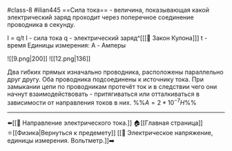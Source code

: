 #class-8 #ilian445
==Сила тока== - величина, показывающая какой электрический заряд проходит через поперечное соединение проводника в секунду.

I = q/t
I - сила тока
q - электрический заряд^[[[📒 Закон Кулона]]]
t - время
Единицы измерения: A - Амперы

![[9.png|200]] ![[12.png|136]]

Два гибких прямых изначально проводника, расположены параллельно друг другу. Оба проводника подсоединены к источнику тока. При замыкании цепи по проводникам протечёт ток и в следствии чего они начнут взаимодействовать - притягиваться или отталкиваться в зависимости от направления токов в них.
%%$A = 2*10^{-7}H$%%

---
⬅️[[📒 Направление электрического тока.]]
🏠[[Главная страница]]
⚛[[Физика|Вернуться к предемету]]
[[📒 Электрическое напряжение, единицы измерения. Вольтметр.]]➡️
